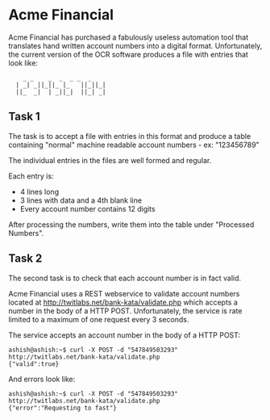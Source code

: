 # Acme Financial #

Acme Financial has purchased a fabulously useless automation tool that translates hand written account numbers into a digital format. 
Unfortunately, the current version of the OCR software produces a file with entries that look like:

```
    _ _    _  _  _ _  _
  | _| _||_||_ |_   ||_||_|
  ||_  _|  | _||_|  ||_| _| 
```

## Task 1 ##

The task is to accept a file with entries in this format and produce a table containing "normal" machine readable account numbers - ex: "123456789"

The individual entries in the files are well formed and regular. 

Each entry is:

* 4 lines long
* 3 lines with data and a 4th blank line 
* Every account number contains 12 digits

After processing the numbers, write them into the table under "Processed Numbers".

## Task 2 ##

The second task is to check that each account number is in fact valid.

Acme Financial uses a REST webservice to validate account numbers located at http://twitlabs.net/bank-kata/validate.php which accepts a number in the body of a HTTP POST. Unfortunately, the service is rate limited to a maximum of one request every 3 seconds.

The service accepts an account number in the body of a HTTP POST:

```
ashish@ashish:~$ curl -X POST -d "547849503293" http://twitlabs.net/bank-kata/validate.php
{"valid":true}
```

And errors look like:
```
ashish@ashish:~$ curl -X POST -d "547849503293" http://twitlabs.net/bank-kata/validate.php
{"error":"Requesting to fast"}
```
